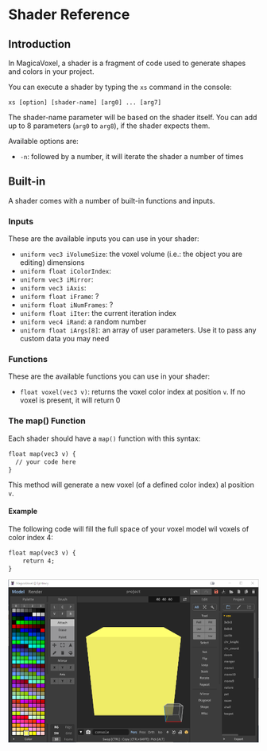 # Shader Reference

## Introduction

In MagicaVoxel, a shader is a fragment of code used to generate shapes and colors in your project.

You can execute a shader by typing the `xs` command in the console:

```text
xs [option] [shader-name] [arg0] ... [arg7]
```

The shader-name parameter will be based on the shader itself. You can add up to 8 parameters \(`arg0` to `arg8`\), if the shader expects them.

Available options are:

* `-n`: followed by a number, it will iterate the shader a number of times

## Built-in

A shader comes with a number of built-in functions and inputs.

### Inputs

These are the available inputs you can use in your shader:

* `uniform vec3 iVolumeSize`: the voxel volume \(i.e.: the object you are editing\) dimensions
* `uniform float iColorIndex`:
* `uniform vec3 iMirror`:
* `uniform vec3 iAxis`:
* `uniform float iFrame`: ?
* `uniform float iNumFrames`: ? 
* `uniform float iIter`: the current iteration index
* `uniform vec4 iRand`: a random number
* `uniform float iArgs[8]`: an array of user parameters. Use it to pass any custom data you may need

### Functions

These are the available functions you can use in your shader:

* `float voxel(vec3 v)`: returns the voxel color index at position `v`. If no voxel is present, it will return 0

### The map\(\) Function

Each shader should have a `map()` function with this syntax:

```text
float map(vec3 v) {
  // your code here
}
```

This method will generate a new voxel \(of a defined color index\) al position `v`.

#### Example

The following code will fill the full space of your voxel model wil voxels of color index 4:

```text
float map(vec3 v) {
	return 4;
}
```

![The result of the above code](../.gitbook/assets/basic_shader.png)

